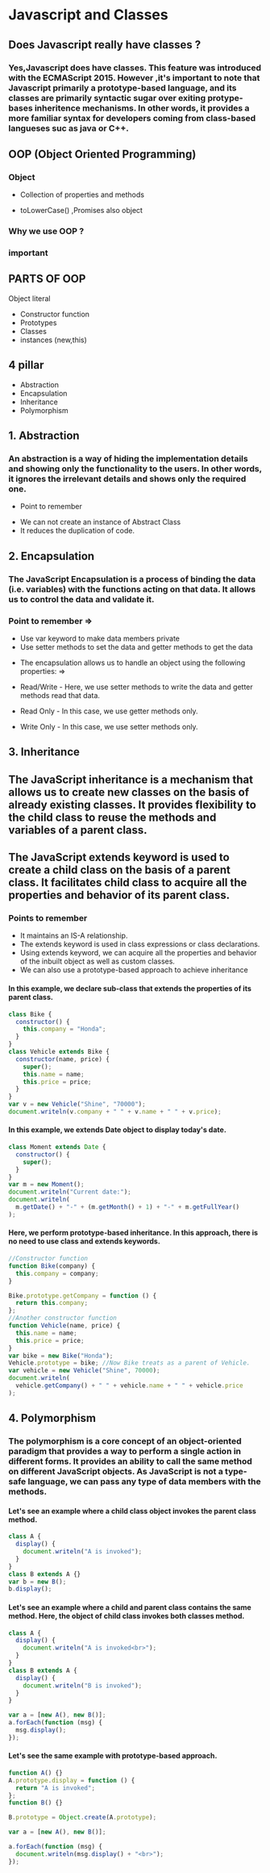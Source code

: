 # Javascript and Classes

## Does Javascript really have classes ?

### Yes,Javascript does have classes. This feature was introduced with the ECMAScript 2015. However ,it's important to note that Javascript primarily a prototype-based language, and its classes are primarily syntactic sugar over exiting protype-bases inheritence mechanisms. In other words, it provides a more familiar syntax for developers coming from class-based langueses suc as java or C++.

## OOP (Object Oriented Programming)

### Object

- Collection of properties and methods

- toLowerCase() ,Promises also object

### Why we use OOP ?

### important

## PARTS OF OOP

Object literal

- Constructor function
- Prototypes
- Classes
- instances (new,this)

## 4 pillar

- Abstraction
- Encapsulation
- Inheritance
- Polymorphism

## 1. Abstraction

### An abstraction is a way of hiding the implementation details and showing only the functionality to the users. In other words, it ignores the irrelevant details and shows only the required one.

- Point to remember

* We can not create an instance of Abstract Class
* It reduces the duplication of code.

## 2. Encapsulation

### The JavaScript Encapsulation is a process of binding the data (i.e. variables) with the functions acting on that data. It allows us to control the data and validate it.

### Point to remember =>

- Use var keyword to make data members private
- Use setter methods to set the data and getter methods to get the data

* The encapsulation allows us to handle an object using the following properties: =>

- Read/Write - Here, we use setter methods to write the data and getter methods read that data.

- Read Only - In this case, we use getter methods only.

- Write Only - In this case, we use setter methods only.

## 3. Inheritance

## The JavaScript inheritance is a mechanism that allows us to create new classes on the basis of already existing classes. It provides flexibility to the child class to reuse the methods and variables of a parent class.

## The JavaScript extends keyword is used to create a child class on the basis of a parent class. It facilitates child class to acquire all the properties and behavior of its parent class.

### Points to remember

- It maintains an IS-A relationship.
- The extends keyword is used in class expressions or class declarations.
- Using extends keyword, we can acquire all the properties and behavior of the inbuilt object as well as custom classes.
- We can also use a prototype-based approach to achieve inheritance

#### In this example, we declare sub-class that extends the properties of its parent class.

```javascript
class Bike {
  constructor() {
    this.company = "Honda";
  }
}
class Vehicle extends Bike {
  constructor(name, price) {
    super();
    this.name = name;
    this.price = price;
  }
}
var v = new Vehicle("Shine", "70000");
document.writeln(v.company + " " + v.name + " " + v.price);
```

#### In this example, we extends Date object to display today's date.

```javascript
class Moment extends Date {
  constructor() {
    super();
  }
}
var m = new Moment();
document.writeln("Current date:");
document.writeln(
  m.getDate() + "-" + (m.getMonth() + 1) + "-" + m.getFullYear()
);
```

#### Here, we perform prototype-based inheritance. In this approach, there is no need to use class and extends keywords.

```javascript
//Constructor function
function Bike(company) {
  this.company = company;
}

Bike.prototype.getCompany = function () {
  return this.company;
};
//Another constructor function
function Vehicle(name, price) {
  this.name = name;
  this.price = price;
}
var bike = new Bike("Honda");
Vehicle.prototype = bike; //Now Bike treats as a parent of Vehicle.
var vehicle = new Vehicle("Shine", 70000);
document.writeln(
  vehicle.getCompany() + " " + vehicle.name + " " + vehicle.price
);
```

## 4. Polymorphism

### The polymorphism is a core concept of an object-oriented paradigm that provides a way to perform a single action in different forms. It provides an ability to call the same method on different JavaScript objects. As JavaScript is not a type-safe language, we can pass any type of data members with the methods.

#### Let's see an example where a child class object invokes the parent class method.

```javascript
class A {
  display() {
    document.writeln("A is invoked");
  }
}
class B extends A {}
var b = new B();
b.display();
```

#### Let's see an example where a child and parent class contains the same method. Here, the object of child class invokes both classes method.

```javascript
class A {
  display() {
    document.writeln("A is invoked<br>");
  }
}
class B extends A {
  display() {
    document.writeln("B is invoked");
  }
}

var a = [new A(), new B()];
a.forEach(function (msg) {
  msg.display();
});
```

#### Let's see the same example with prototype-based approach.

```javascript
function A() {}
A.prototype.display = function () {
  return "A is invoked";
};
function B() {}

B.prototype = Object.create(A.prototype);

var a = [new A(), new B()];

a.forEach(function (msg) {
  document.writeln(msg.display() + "<br>");
});
```
